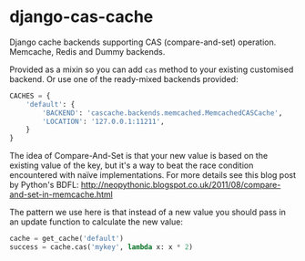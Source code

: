 django-cas-cache
================

Django cache backends supporting CAS (compare-and-set) operation. Memcache,
Redis and Dummy backends.

Provided as a mixin so you can add `cas` method to your existing customised
backend. Or use one of the ready-mixed backends provided:

```python
CACHES = {
    'default': {
        'BACKEND': 'cascache.backends.memcached.MemcachedCASCache',
        'LOCATION': '127.0.0.1:11211',
    }
}
```

The idea of Compare-And-Set is that your new value is based on the existing
value of the key, but it's a way to beat the race condition encountered with
naïve implementations. For more details see this blog post by Python's BDFL:
http://neopythonic.blogspot.co.uk/2011/08/compare-and-set-in-memcache.html

The pattern we use here is that instead of a new value you should pass in an
update function to calculate the new value:

```python
cache = get_cache('default')
success = cache.cas('mykey', lambda x: x * 2)
```
